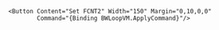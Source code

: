<GroupBox Header="B/W Loop (FCNT2)"
          Margin="0,8,0,0"
          Visibility="{Binding IsBWLoopVisible, Converter={StaticResource BoolToVisibility}}">
  <StackPanel Margin="10">
    <StackPanel Orientation="Horizontal">
      <TextBlock Text="FCNT2:" Width="80" VerticalAlignment="Center"/>
      <ComboBox Width="60" Margin="0,0,6,0"
                ItemsSource="{Binding BWLoopVM.D2Options}"
                SelectedItem="{Binding BWLoopVM.FCNT2_D2, Mode=TwoWay}" />
      <ComboBox Width="60" Margin="0,0,6,0"
                ItemsSource="{Binding BWLoopVM.D1Options}"
                SelectedItem="{Binding BWLoopVM.FCNT2_D1, Mode=TwoWay}" />
      <ComboBox Width="60" Margin="0,0,12,0"
                ItemsSource="{Binding BWLoopVM.D0Options}"
                SelectedItem="{Binding BWLoopVM.FCNT2_D0, Mode=TwoWay}" />
      <TextBlock VerticalAlignment="Center"
                 Text="{Binding BWLoopVM.FCNT2_Value, StringFormat=0x{0:X3}}"
                 FontWeight="SemiBold" Margin="4,0,0,0"/>
      <TextBlock VerticalAlignment="Center"
                 Text="{Binding BWLoopVM.FCNT2_Value}" Foreground="#777" Margin="6,0,0,0"/>
    </StackPanel>

    <Button Content="Set FCNT2" Width="150" Margin="0,10,0,0"
            Command="{Binding BWLoopVM.ApplyCommand}"/>
  </StackPanel>
</GroupBox>